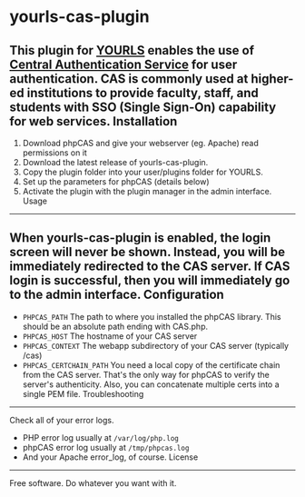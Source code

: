 yourls-cas-plugin
=================
This plugin for [YOURLS](https://github.com/YOURLS/YOURLS) enables the use of [Central Authentication Service](http://www.jasig.org/cas) for user authentication. CAS is commonly used at higher-ed institutions to provide faculty, staff, and students with SSO (Single Sign-On) capability for web services.
Installation
------------
1. Download phpCAS and give your webserver (eg. Apache) read permissions on it
1. Download the latest release of yourls-cas-plugin.
1. Copy the plugin folder into your user/plugins folder for YOURLS.
1. Set up the parameters for phpCAS (details below)
1. Activate the plugin with the plugin manager in the admin interface.
Usage
-----
When yourls-cas-plugin is enabled, the login screen will never be shown. Instead, you will be immediately redirected to the CAS server. If CAS login is successful, then you will immediately go to the admin interface.
Configuration
-------------
  * `PHPCAS_PATH` The path to where you installed the phpCAS library. This should be an absolute path ending with CAS.php.
  * `PHPCAS_HOST` The hostname of your CAS server
  * `PHPCAS_CONTEXT` The webapp subdirectory of your CAS server (typically /cas)
  * `PHPCAS_CERTCHAIN_PATH` You need a local copy of the certificate chain from the CAS server. That's the only way for phpCAS to verify the server's authenticity. Also, you can concatenate multiple certs into a single PEM file.
Troubleshooting
---------------
Check all of your error logs.
  * PHP error log usually at `/var/log/php.log`
  * phpCAS error log usually at `/tmp/phpcas.log`
  * And your Apache error_log, of course.
License
-------
Free software. Do whatever you want with it.

